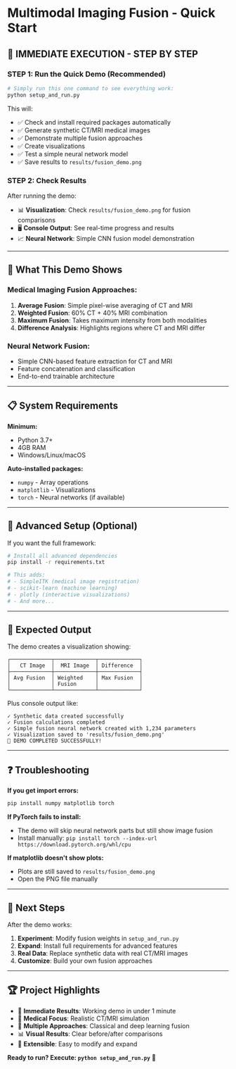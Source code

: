 # Multimodal Imaging Fusion - Quick Start

## 🚀 **IMMEDIATE EXECUTION - STEP BY STEP**

### **STEP 1: Run the Quick Demo (Recommended)**

```bash
# Simply run this one command to see everything work:
python setup_and_run.py
```

This will:
- ✅ Check and install required packages automatically
- ✅ Generate synthetic CT/MRI medical images
- ✅ Demonstrate multiple fusion approaches
- ✅ Create visualizations
- ✅ Test a simple neural network model
- ✅ Save results to `results/fusion_demo.png`

### **STEP 2: Check Results**

After running the demo:
- 📊 **Visualization**: Check `results/fusion_demo.png` for fusion comparisons
- 🖥️ **Console Output**: See real-time progress and results
- 📈 **Neural Network**: Simple CNN fusion model demonstration

---

## 🎯 **What This Demo Shows**

### **Medical Imaging Fusion Approaches:**
1. **Average Fusion**: Simple pixel-wise averaging of CT and MRI
2. **Weighted Fusion**: 60% CT + 40% MRI combination  
3. **Maximum Fusion**: Takes maximum intensity from both modalities
4. **Difference Analysis**: Highlights regions where CT and MRI differ

### **Neural Network Fusion:**
- Simple CNN-based feature extraction for CT and MRI
- Feature concatenation and classification
- End-to-end trainable architecture

---

## 📋 **System Requirements**

**Minimum:**
- Python 3.7+
- 4GB RAM
- Windows/Linux/macOS

**Auto-installed packages:**
- `numpy` - Array operations
- `matplotlib` - Visualizations  
- `torch` - Neural networks (if available)

---

## 🔧 **Advanced Setup (Optional)**

If you want the full framework:

```bash
# Install all advanced dependencies
pip install -r requirements.txt

# This adds:
# - SimpleITK (medical image registration)
# - scikit-learn (machine learning)
# - plotly (interactive visualizations)
# - And more...
```

---

## 🎨 **Expected Output**

The demo creates a visualization showing:

```
┌─────────────┬─────────────┬─────────────┐
│   CT Image  │  MRI Image  │ Difference  │
├─────────────┼─────────────┼─────────────┤
│ Avg Fusion  │ Weighted    │ Max Fusion  │
│             │ Fusion      │             │
└─────────────┴─────────────┴─────────────┘
```

Plus console output like:
```
✓ Synthetic data created successfully
✓ Fusion calculations completed  
✓ Simple fusion neural network created with 1,234 parameters
✓ Visualization saved to 'results/fusion_demo.png'
🎉 DEMO COMPLETED SUCCESSFULLY!
```

---

## ❓ **Troubleshooting**

**If you get import errors:**
```bash
pip install numpy matplotlib torch
```

**If PyTorch fails to install:**
- The demo will skip neural network parts but still show image fusion
- Install manually: `pip install torch --index-url https://download.pytorch.org/whl/cpu`

**If matplotlib doesn't show plots:**
- Plots are still saved to `results/fusion_demo.png`
- Open the PNG file manually

---

## 🚀 **Next Steps**

After the demo works:
1. **Experiment**: Modify fusion weights in `setup_and_run.py`
2. **Expand**: Install full requirements for advanced features
3. **Real Data**: Replace synthetic data with real CT/MRI images
4. **Customize**: Build your own fusion approaches

---

## 🏆 **Project Highlights**

- 🎯 **Immediate Results**: Working demo in under 1 minute
- 🏥 **Medical Focus**: Realistic CT/MRI simulation
- 🧠 **Multiple Approaches**: Classical and deep learning fusion
- 📊 **Visual Results**: Clear before/after comparisons
- 🔧 **Extensible**: Easy to modify and expand

**Ready to run? Execute: `python setup_and_run.py`** 🎉
